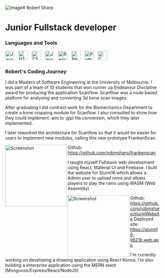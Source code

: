 ![image](https://github.com/robmsharp/robmsharp/assets/39394881/8e266e99-8eaa-430a-9ea2-592cd77e1920)# Robert Sharp
# Junior Fullstack developer

### Languages and Tools

<img align="left" alt="Java" width="30px" style="padding-right:10px;" src="https://cdn.jsdelivr.net/gh/devicons/devicon/icons/java/java-original.svg"/>
<img align="left" alt="HTML" width="30px" style="padding-right:10px;" src="https://cdn.jsdelivr.net/gh/devicons/devicon/icons/html5/html5-plain.svg" />
<img align="left" alt="CSS" width="30px" style="padding-right:10px;" src="https://cdn.jsdelivr.net/gh/devicons/devicon/icons/css3/css3-plain.svg" />
<img align="left" alt="JavaScript" width="30px" style="padding-right:10px;" src="https://cdn.jsdelivr.net/gh/devicons/devicon/icons/javascript/javascript-plain.svg" />
<img align="left" alt="React" width="30px" style="padding-right:10px;" src="https://cdn.jsdelivr.net/gh/devicons/devicon/icons/react/react-original.svg" />
<img align="left" alt="NodeJS" width="30px" style="padding-right:10px;" src="https://cdn.jsdelivr.net/gh/devicons/devicon/icons/nodejs/nodejs-original.svg" />
<img align="left" alt="Python" width="30px" style="padding-right:10px;" src="https://cdn.jsdelivr.net/gh/devicons/devicon/icons/python/python-plain.svg" />
<img align="left" alt="C" width="30px" style="padding-right:10px;" src="https://cdn.jsdelivr.net/gh/devicons/devicon/icons/cplusplus/cplusplus-line.svg" />
<br />

#

 <summary><h3>Robert's Coding Journey</h3></summary>
   I did a Masters of Software Engineering at the University of Melbourne. I was part of a team of 10 students that won runner up Endeavour Discipline award for producing the application Scanflow. Scanflow was a node based platform for analysing and converting 3d bone scan images.

   After graduating I did contract work for the Biomechanics Department to create a bone cropping module for Scanflow. I also consulted to show how they could implement .aim to .gipl file conversion, which they later implemented.

   I later reworked the architecture for Scanflow so that it would be easier for users to implement new modules, calling this new prototype FrankenScan.

   <img align="left" alt="Screenshot" width="200px" src="[https://user-images.githubusercontent.com/39394881/219536186-18a01ead-22a1-479d-8ee2-8e9a64b2db62.png](https://github.com/robmsharp/frankenscan/raw/master/readmeImages/frankenScanScreenshot.png)" />

   Github:  https://github.com/robmsharp/frankenscan

   I taught myself Fullstack web development using React, Material UI and Firebase. I built the website for Slurm16 which allows a Admin user to upload roms and allows players to play the roms using WASM (Web Assembly)

  <img align="left" alt="Screenshot" width="200px" src="https://user-images.githubusercontent.com/39394881/219536186-18a01ead-22a1-479d-8ee2-8e9a64b2db62.png" />

  Github: https://github.com/robmsharp/slurmWebsite
  Deployed site: https://slurm16-9621b.web.app

   I'm currently working on developing a drawing application using React Konva. I'm also building a enterprise application using the MERN stack (Mongoose/Express/React/NodeJS)
